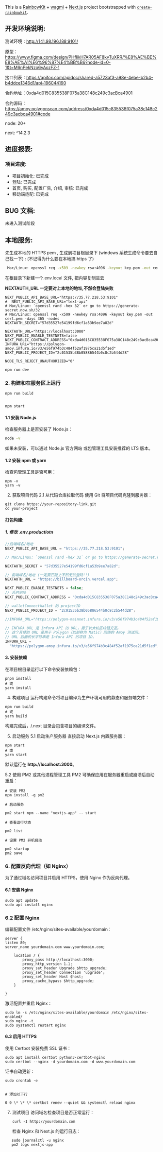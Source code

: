 This is a [RainbowKit](https://rainbowkit.com) + [wagmi](https://wagmi.sh) + [Next.js](https://nextjs.org/) project bootstrapped with [`create-rainbowkit`](/packages/create-rainbowkit).

## 开发环境说明:


测试环境：http://141.98.196.188:9101/

原型：https://www.figma.com/design/PHflikH7AR05AF8kvTuXRR/%E8%AE%BE%E8%AE%A1%E6%96%87%E4%BB%B6?node-id=0-1&t=M6nPekNzo6yAozFZ-1

接口列表：https://apifox.com/apidoc/shared-a5723af3-a98e-4ebe-b2b4-b4ddce1346d1/api-196044190

合约地址：0xda4d015C835538F075a38C148c249c3acBca4901

合约源码：https://amoy.polygonscan.com/address/0xda4d015c835538f075a38c148c249c3acbca4901#code


node: 20+

next: ^14.2.3

## 进度报表:

### 项目进度:

- 项目初始化: 已完成
- 登陆: 已完成
- 首页, 购买, 配置广告, 介绍, 审核: 已完成
- 移动端适配: 已完成

## BUG 文档:

未进入测试阶段

## 本地服务:

先生成本地的 HTTPS pem , 生成到项目根目录下 (windows 系统生成命令要去自己找一下) :
(不记得为什么要在本地搞 https 了)

```bash
 Mac/Linux: openssl req -x509 -newkey rsa:4096 -keyout key.pem -out cert.pem -days 365 -nodes
```

在根目录下新建一个.env.local 文件, 把内容复制进去

<b>NEXTAUTH_URL 一定要对上本地的地址,不然会登陆失败</b>

```
NEXT_PUBLIC_API_BASE_URL="https://35.77.218.53:9101"
#  NEXT_PUBLIC_API_BASE_URL="text-api"
# Mac/Linux: `openssl rand -hex 32` or go to https://generate-secret.now.sh/32
# Mac/Linux: openssl req -x509 -newkey rsa:4096 -keyout key.pem -out cert.pem -days 365 -nodes
NEXTAUTH_SECRET="57d35527e54199fd6cf1a53b9ee7a82d"

NEXTAUTH_URL="https://localhost:3000"
NEXT_PUBLIC_ENABLE_TESTNETS=false
NEXT_PUBLIC_CONTRACT_ADDRESS="0xda4d015C835538F075a38C148c249c3acBca4901"
INFURA_URL="https://polygon-amoy.infura.io/v3/e56f974b3c484f52af1975ca21d5f1ed"
NEXT_PUBLIC_PROJECT_ID="2c01535b38b05886544b0c8c2b544d28"

NODE_TLS_REJECT_UNAUTHORIZED="0"

```

```bash
npm run dev
```

### 2. 构建和在服务区上运行

```
npm run build


npm start

```

#### 1.1 安装 Node.js

检查服务器上是否安装了 Node.js：

```bash
node -v
```

如果未安装，可以通过 Node.js 官方网站 或包管理工具安装推荐的 LTS 版本。

#### 1.2 安装 npm 或 yarn

检查包管理工具是否可用：

```
npm -v
yarn -v
```

2. 获取项目代码
   2.1 从代码仓库拉取代码
   使用 Git 将项目代码克隆到服务器：

```
git clone https://your-repository-link.git
cd your-project
```

#### 打包构建:

##### 1. 修改 .env.productiotn

```js
//后端域名/地址
NEXT_PUBLIC_API_BASE_URL = "https://35.77.218.53:9101";

// Mac/Linux: `openssl rand -hex 32` or go to https://generate-secret.now.sh/32

NEXTAUTH_SECRET = "57d35527e54199fd6cf1a53b9ee7a82d";

// 前端域名/地址 (一定要匹配上不然无法登陆!!)
NEXTAUTH_URL = "https://billboard-orcin.vercel.app";

NEXT_PUBLIC_ENABLE_TESTNETS = false;
// 合约地址
NEXT_PUBLIC_CONTRACT_ADDRESS = "0xda4d015C835538F075a38C148c249c3acBca4901";

// walletConnectWallet 的 projectID
NEXT_PUBLIC_PROJECT_ID = "2c01535b38b05886544b0c8c2b544d28";

//INFURA_URL="https://polygon-mainnet.infura.io/v3/e56f974b3c484f52af1975ca21d5f1ed"

// INFURA_URL 是 Infura API 的 URL，用于以太坊区块链交互。
// 这个具体的 URL 是用于 Polygon（以前称为 Matic）网络的 Amoy 测试网。
// URL 后面的长字符串是 Infura API 的项目 ID。
INFURA_URL =
  "https://polygon-amoy.infura.io/v3/e56f974b3c484f52af1975ca21d5f1ed";
```

#### 3. 安装依赖

在项目根目录运行以下命令安装依赖包：

```
pnpm install
# 或
yarn install
```

4. 构建项目
   运行构建命令将项目编译为生产环境可用的静态和服务端文件：

```
npm run build
# 或
yarn build
```

构建完成后，/.next 目录会包含项目的编译文件。

5. 启动服务
   5.1 启动生产服务器
   直接启动 Next.js 内置服务器：

```
npm start
# 或
yarn start
```

默认运行在 **http://localhost:3000**。

5.2 使用 PM2 或其他进程管理工具
PM2 可确保应用在服务器重启或崩溃后自动重启：

```
# 安装 PM2
npm install -g pm2

# 启动服务

pm2 start npm --name "nextjs-app" -- start

# 查看运行状态

pm2 list

# 设置 PM2 开机启动

pm2 startup
pm2 save
```

### 6. 配置反向代理（如 Nginx）

为了通过域名访问项目并启用 HTTPS，使用 Nginx 作为反向代理。

#### 6.1 安装 Nginx

```
sudo apt update
sudo apt install nginx
```

### 6.2 配置 Nginx

编辑配置文件 /etc/nginx/sites-available/yourdomain：

```
server {
listen 80;
server_name yourdomain.com www.yourdomain.com;

    location / {
        proxy_pass http://localhost:3000;
        proxy_http_version 1.1;
        proxy_set_header Upgrade $http_upgrade;
        proxy_set_header Connection 'upgrade';
        proxy_set_header Host $host;
        proxy_cache_bypass $http_upgrade;
    }

}
```

激活配置并重启 Nginx：

```
sudo ln -s /etc/nginx/sites-available/yourdomain /etc/nginx/sites-enabled/
sudo nginx -t
sudo systemctl restart nginx
```

#### 6.3 启用 HTTPS

使用 Certbot 安装免费 SSL 证书：

```
sudo apt install certbot python3-certbot-nginx
sudo certbot --nginx -d yourdomain.com -d www.yourdomain.com
```

证书自动更新：

```
sudo crontab -e


# 添加以下行

0 0 \* \* \* certbot renew --quiet && systemctl reload nginx
```

7. 测试项目
   访问域名检查项目是否正常运行：
   ```
   curl -I http://yourdomain.com
   ```
   检查 Nginx 和 Next.js 的运行日志：

```
   sudo journalctl -u nginx
   pm2 logs nextjs-app
```

